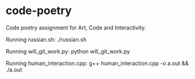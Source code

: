 # code-poetry
Code poetry assignment for Art, Code and Interactivity.

Running russian.sh:
  ./russian.sh

Running will_git_work.py:
  python will_git_work.py

Running human_interaction.cpp:
  g++ human_interaction.cpp -o a.out && ./a.out

